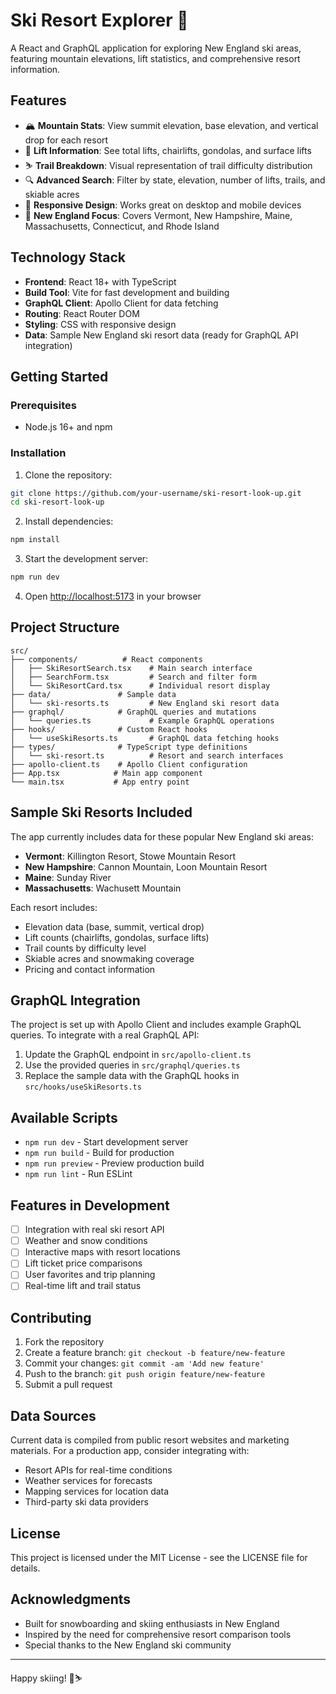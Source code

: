 # Ski Resort Explorer 🎿

A React and GraphQL application for exploring New England ski areas, featuring mountain elevations, lift statistics, and comprehensive resort information.

## Features

- 🏔️ **Mountain Stats**: View summit elevation, base elevation, and vertical drop for each resort
- 🚡 **Lift Information**: See total lifts, chairlifts, gondolas, and surface lifts
- ⛷️ **Trail Breakdown**: Visual representation of trail difficulty distribution
- 🔍 **Advanced Search**: Filter by state, elevation, number of lifts, trails, and skiable acres
- 📱 **Responsive Design**: Works great on desktop and mobile devices
- 🎯 **New England Focus**: Covers Vermont, New Hampshire, Maine, Massachusetts, Connecticut, and Rhode Island

## Technology Stack

- **Frontend**: React 18+ with TypeScript
- **Build Tool**: Vite for fast development and building
- **GraphQL Client**: Apollo Client for data fetching
- **Routing**: React Router DOM
- **Styling**: CSS with responsive design
- **Data**: Sample New England ski resort data (ready for GraphQL API integration)

## Getting Started

### Prerequisites

- Node.js 16+ and npm

### Installation

1. Clone the repository:
```bash
git clone https://github.com/your-username/ski-resort-look-up.git
cd ski-resort-look-up
```

2. Install dependencies:
```bash
npm install
```

3. Start the development server:
```bash
npm run dev
```

4. Open [http://localhost:5173](http://localhost:5173) in your browser

## Project Structure

```
src/
├── components/          # React components
│   ├── SkiResortSearch.tsx    # Main search interface
│   ├── SearchForm.tsx         # Search and filter form
│   └── SkiResortCard.tsx      # Individual resort display
├── data/               # Sample data
│   └── ski-resorts.ts         # New England ski resort data
├── graphql/            # GraphQL queries and mutations
│   └── queries.ts             # Example GraphQL operations
├── hooks/              # Custom React hooks
│   └── useSkiResorts.ts       # GraphQL data fetching hooks
├── types/              # TypeScript type definitions
│   └── ski-resort.ts          # Resort and search interfaces
├── apollo-client.ts    # Apollo Client configuration
├── App.tsx            # Main app component
└── main.tsx           # App entry point
```

## Sample Ski Resorts Included

The app currently includes data for these popular New England ski areas:

- **Vermont**: Killington Resort, Stowe Mountain Resort
- **New Hampshire**: Cannon Mountain, Loon Mountain Resort
- **Maine**: Sunday River
- **Massachusetts**: Wachusett Mountain

Each resort includes:
- Elevation data (base, summit, vertical drop)
- Lift counts (chairlifts, gondolas, surface lifts)
- Trail counts by difficulty level
- Skiable acres and snowmaking coverage
- Pricing and contact information

## GraphQL Integration

The project is set up with Apollo Client and includes example GraphQL queries. To integrate with a real GraphQL API:

1. Update the GraphQL endpoint in `src/apollo-client.ts`
2. Use the provided queries in `src/graphql/queries.ts`
3. Replace the sample data with the GraphQL hooks in `src/hooks/useSkiResorts.ts`

## Available Scripts

- `npm run dev` - Start development server
- `npm run build` - Build for production
- `npm run preview` - Preview production build
- `npm run lint` - Run ESLint

## Features in Development

- [ ] Integration with real ski resort API
- [ ] Weather and snow conditions
- [ ] Interactive maps with resort locations
- [ ] Lift ticket price comparisons
- [ ] User favorites and trip planning
- [ ] Real-time lift and trail status

## Contributing

1. Fork the repository
2. Create a feature branch: `git checkout -b feature/new-feature`
3. Commit your changes: `git commit -am 'Add new feature'`
4. Push to the branch: `git push origin feature/new-feature`
5. Submit a pull request

## Data Sources

Current data is compiled from public resort websites and marketing materials. For a production app, consider integrating with:

- Resort APIs for real-time conditions
- Weather services for forecasts
- Mapping services for location data
- Third-party ski data providers

## License

This project is licensed under the MIT License - see the LICENSE file for details.

## Acknowledgments

- Built for snowboarding and skiing enthusiasts in New England
- Inspired by the need for comprehensive resort comparison tools
- Special thanks to the New England ski community

---

Happy skiing! 🎿⛷️
```
